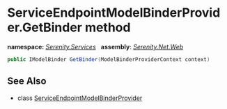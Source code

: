 # ServiceEndpointModelBinderProvider.GetBinder method
**namespace:** *[Serenity.Services](../../README.md#serenity.services-namespace)*   **assembly**: *[Serenity.Net.Web](../../README.md)*

```csharp
public IModelBinder GetBinder(ModelBinderProviderContext context)
```

## See Also

* class [ServiceEndpointModelBinderProvider](../ServiceEndpointModelBinderProvider.md)
